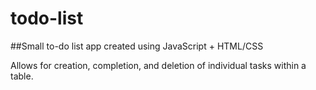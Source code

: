 # todo-list

##Small to-do list app created using JavaScript + HTML/CSS

Allows for creation, completion, and deletion of individual tasks within a table.
